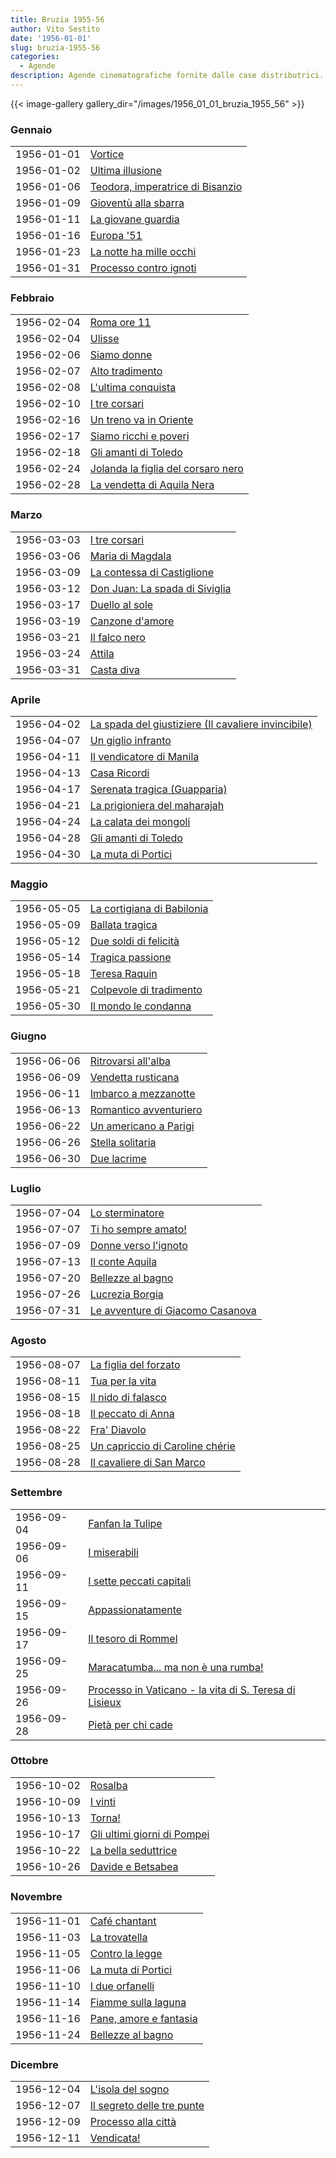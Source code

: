 ```yaml
---
title: Bruzia 1955-56
author: Vito Sestito
date: '1956-01-01'
slug: bruzia-1955-56
categories:
  - Agende
description: Agende cinematografiche fornite dalle case distributrici. Contengono informazioni dettagliate sulla data di proiezione, titolo del film, distributore e l’ammontare degli incassi.
---
```



{{< image-gallery gallery_dir="/images/1956_01_01_bruzia_1955_56" >}}





### Gennaio


|           |                                 |
|:----------|:--------------------------------|
|1956-01-01 |[Vortice](https://www.imdb.com/title/tt0046525/)|
|1956-01-02 |[Ultima illusione](https://www.imdb.com/title/tt0047631/)|
|1956-01-06 |[Teodora, imperatrice di Bisanzio](https://www.imdb.com/title/tt0047567/)|
|1956-01-09 |[Gioventù alla sbarra](https://www.imdb.com/title/tt0044660/)|
|1956-01-11 |[La giovane guardia](https://www.imdb.com/title/tt0040601/)|
|1956-01-16 |[Europa '51](https://www.imdb.com/title/tt0043511/)|
|1956-01-23 |[La notte ha mille occhi](https://www.imdb.com/title/tt0040643/)|
|1956-01-31 |[Processo contro ignoti](https://www.imdb.com/title/tt0045055/)|

### Febbraio


|           |                                   |
|:----------|:----------------------------------|
|1956-02-04 |[Roma ore 11](https://www.imdb.com/title/tt0045098/)|
|1956-02-04 |[Ulisse](https://www.imdb.com/title/tt0047630/)|
|1956-02-06 |[Siamo donne](https://www.imdb.com/title/tt0046309/)|
|1956-02-07 |[Alto tradimento](https://www.imdb.com/title/tt0041260/)|
|1956-02-08 |[L'ultima conquista](https://www.imdb.com/title/tt0039152/)|
|1956-02-10 |[I tre corsari](https://www.imdb.com/title/tt0045255/)|
|1956-02-16 |[Un treno va in Oriente](https://www.imdb.com/title/tt0041755/)|
|1956-02-17 |[Siamo ricchi e poveri](https://www.imdb.com/title/tt0046310/)|
|1956-02-18 |[Gli amanti di Toledo](https://www.imdb.com/title/tt0045241/)|
|1956-02-24 |[Jolanda la figlia del corsaro nero](https://www.imdb.com/title/tt0044770/)|
|1956-02-28 |[La vendetta di Aquila Nera](https://www.imdb.com/title/tt0044183/)|

### Marzo


|           |                               |
|:----------|:------------------------------|
|1956-03-03 |[I tre corsari](https://www.imdb.com/title/tt0045255/)|
|1956-03-06 |[Maria di Magdala](https://www.imdb.com/title/tt0042971/)|
|1956-03-09 |[La contessa di Castiglione](https://www.imdb.com/title/tt0046868/)|
|1956-03-12 |[Don Juan: La spada di Siviglia](https://www.imdb.com/title/tt0042406/)|
|1956-03-17 |[Duello al sole](https://www.imdb.com/title/tt0038499/)|
|1956-03-19 |[Canzone d'amore](https://www.imdb.com/title/tt0046824/)|
|1956-03-21 |[Il falco nero](https://www.imdb.com/title/tt0027415/)|
|1956-03-24 |[Attila](https://www.imdb.com/title/tt0046731/)|
|1956-03-31 |[Casta diva](https://www.imdb.com/title/tt0046837/)|

### Aprile


|           |                                                    |
|:----------|:---------------------------------------------------|
|1956-04-02 |[La spada del giustiziere (Il cavaliere invincibile)](https://www.imdb.com/title/tt0042359/)|
|1956-04-07 |[Un giglio infranto](https://www.imdb.com/title/tt0176756/)|
|1956-04-11 |[Il vendicatore di Manila](https://www.imdb.com/title/tt0040854/)|
|1956-04-13 |[Casa Ricordi](https://www.imdb.com/title/tt0046833/)|
|1956-04-17 |[Serenata tragica (Guapparia)](https://www.imdb.com/title/tt0044022/)|
|1956-04-21 |[La prigioniera del maharajah](https://www.imdb.com/title/tt0045804/)|
|1956-04-24 |[La calata dei mongoli](https://www.imdb.com/title/tt0043593/)|
|1956-04-28 |[Gli amanti di Toledo](https://www.imdb.com/title/tt0045241/)|
|1956-04-30 |[La muta di Portici](https://www.imdb.com/title/tt0044934/)|

### Maggio


|           |                           |
|:----------|:--------------------------|
|1956-05-05 |[La cortigiana di Babilonia](https://www.imdb.com/title/tt0049094/)|
|1956-05-09 |[Ballata tragica](https://www.imdb.com/title/tt0046744/)|
|1956-05-12 |[Due soldi di felicità](https://www.imdb.com/title/tt0046941/)|
|1956-05-14 |[Tragica passione](https://www.imdb.com/title/tt0159634/)|
|1956-05-18 |[Teresa Raquin](https://www.imdb.com/title/tt0046429/)|
|1956-05-21 |[Colpevole di tradimento](https://www.imdb.com/title/tt0041437/)|
|1956-05-30 |[Il mondo le condanna](https://www.imdb.com/title/tt0044915/)|

### Giugno


|           |                       |
|:----------|:----------------------|
|1956-06-06 |[Ritrovarsi all'alba](https://www.imdb.com/title/tt0047419/)|
|1956-06-09 |[Vendetta rusticana](https://www.imdb.com/title/tt0143976/)|
|1956-06-11 |[Imbarco a mezzanotte](https://www.imdb.com/title/tt0043671/)|
|1956-06-13 |[Romantico avventuriero](https://www.imdb.com/title/tt0042531/)|
|1956-06-22 |[Un americano a Parigi](https://www.imdb.com/title/tt0043278/)|
|1956-06-26 |[Stella solitaria](https://www.imdb.com/title/tt0043751/)|
|1956-06-30 |[Due lacrime](https://www.imdb.com/title/tt0046939/)|

### Luglio


|           |                                 |
|:----------|:--------------------------------|
|1956-07-04 |[Lo sterminatore](https://www.imdb.com/title/tt0037644/)|
|1956-07-07 |[Ti ho sempre amato!](https://www.imdb.com/title/tt0046430/)|
|1956-07-09 |[Donne verso l'ignoto](https://www.imdb.com/title/tt0044205/)|
|1956-07-13 |[Il conte Aquila](https://www.imdb.com/title/tt0047949/)|
|1956-07-20 |[Bellezze al bagno](https://www.imdb.com/title/tt0036628/)|
|1956-07-26 |[Lucrezia Borgia](https://www.imdb.com/title/tt0044857/)|
|1956-07-31 |[Le avventure di Giacomo Casanova](https://www.imdb.com/title/tt0046737/)|

### Agosto


|           |                                |
|:----------|:-------------------------------|
|1956-08-07 |[La figlia del forzato](https://www.imdb.com/title/tt0045767/)|
|1956-08-11 |[Tua per la vita](https://www.imdb.com/title/tt0047621/)|
|1956-08-15 |[Il nido di falasco](https://www.imdb.com/title/tt0042787/)|
|1956-08-18 |[Il peccato di Anna](https://www.imdb.com/title/tt0045017/)|
|1956-08-22 |[Fra' Diavolo](https://www.imdb.com/title/tt0033630/)|
|1956-08-25 |[Un capriccio di Caroline chérie](https://www.imdb.com/title/tt0045275/)|
|1956-08-28 |[Il cavaliere di San Marco](https://www.imdb.com/title/tt0029980/)|

### Settembre


|           |                                                       |
|:----------|:------------------------------------------------------|
|1956-09-04 |[Fanfan la Tulipe](https://www.imdb.com/title/tt0044602/)|
|1956-09-06 |[I miserabili](https://www.imdb.com/title/tt0044907/)  |
|1956-09-11 |[I sette peccati capitali](https://www.imdb.com/title/tt0044025/)|
|1956-09-15 |[Appassionatamente](https://www.imdb.com/title/tt0046720/)|
|1956-09-17 |[Il tesoro di Rommel](https://www.imdb.com/title/tt0048709/)|
|1956-09-25 |[Maracatumba... ma non è una rumba!](https://www.imdb.com/title/tt0041637/)|
|1956-09-26 |[Processo in Vaticano - la vita di S. Teresa di Lisieux](https://www.imdb.com/title/tt0159676/)|
|1956-09-28 |[Pietà per chi cade](https://www.imdb.com/title/tt0046188/)|

### Ottobre


|           |                            |
|:----------|:---------------------------|
|1956-10-02 |[Rosalba](https://www.imdb.com/title/tt0270615/)|
|1956-10-09 |[I vinti](https://www.imdb.com/title/tt0045294/)|
|1956-10-13 |[Torna!](https://www.imdb.com/title/tt0046449/)|
|1956-10-17 |[Gli ultimi giorni di Pompei](https://www.imdb.com/title/tt0040284/)|
|1956-10-22 |[La bella seduttrice](https://www.imdb.com/title/tt0158303/)|
|1956-10-26 |[Davide e Betsabea](https://www.imdb.com/title/tt0043455/)|

### Novembre


|           |                       |
|:----------|:----------------------|
|1956-11-01 |[Café chantant](https://www.imdb.com/title/tt0045590/)|
|1956-11-03 |[La trovatella](https://www.imdb.com/title/tt0021695/)|
|1956-11-05 |[Contro la legge](https://www.imdb.com/title/tt0042342/)|
|1956-11-06 |[La muta di Portici](https://www.imdb.com/title/tt0044934/)|
|1956-11-10 |[I due orfanelli](https://www.imdb.com/title/tt0039342/)|
|1956-11-14 |[Fiamme sulla laguna](https://www.imdb.com/title/tt0041357/)|
|1956-11-16 |[Pane, amore e fantasia](https://www.imdb.com/title/tt0046159/)|
|1956-11-24 |[Bellezze al bagno](https://www.imdb.com/title/tt0036628/)|

### Dicembre


|           |                           |
|:----------|:--------------------------|
|1956-12-04 |[L'isola del sogno](https://www.imdb.com/title/tt0039499/)|
|1956-12-07 |[Il segreto delle tre punte](https://www.imdb.com/title/tt0045132/)|
|1956-12-09 |[Processo alla città](https://www.imdb.com/title/tt0045054/)|
|1956-12-11 |[Vendicata!](https://www.imdb.com/title/tt0048780/)|


